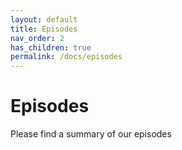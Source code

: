```yaml
---
layout: default
title: Episodes
nav_order: 2
has_children: true
permalink: /docs/episodes
---
```


# Episodes

Please find a summary of our episodes

